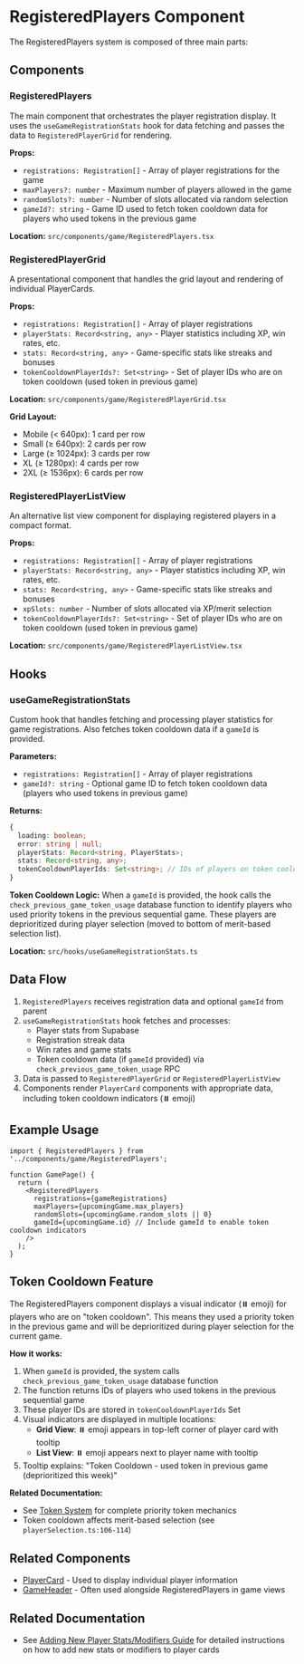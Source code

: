 # RegisteredPlayers Component

The RegisteredPlayers system is composed of three main parts:

## Components

### RegisteredPlayers
The main component that orchestrates the player registration display. It uses the `useGameRegistrationStats` hook for data fetching and passes the data to `RegisteredPlayerGrid` for rendering.

**Props:**
- `registrations: Registration[]` - Array of player registrations for the game
- `maxPlayers?: number` - Maximum number of players allowed in the game
- `randomSlots?: number` - Number of slots allocated via random selection
- `gameId?: string` - Game ID used to fetch token cooldown data for players who used tokens in the previous game

**Location:** `src/components/game/RegisteredPlayers.tsx`

### RegisteredPlayerGrid
A presentational component that handles the grid layout and rendering of individual PlayerCards.

**Props:**
- `registrations: Registration[]` - Array of player registrations
- `playerStats: Record<string, any>` - Player statistics including XP, win rates, etc.
- `stats: Record<string, any>` - Game-specific stats like streaks and bonuses
- `tokenCooldownPlayerIds?: Set<string>` - Set of player IDs who are on token cooldown (used token in previous game)

**Location:** `src/components/game/RegisteredPlayerGrid.tsx`

**Grid Layout:**
- Mobile (< 640px): 1 card per row
- Small (≥ 640px): 2 cards per row
- Large (≥ 1024px): 3 cards per row
- XL (≥ 1280px): 4 cards per row
- 2XL (≥ 1536px): 6 cards per row

### RegisteredPlayerListView
An alternative list view component for displaying registered players in a compact format.

**Props:**
- `registrations: Registration[]` - Array of player registrations
- `playerStats: Record<string, any>` - Player statistics including XP, win rates, etc.
- `stats: Record<string, any>` - Game-specific stats like streaks and bonuses
- `xpSlots: number` - Number of slots allocated via XP/merit selection
- `tokenCooldownPlayerIds?: Set<string>` - Set of player IDs who are on token cooldown (used token in previous game)

**Location:** `src/components/game/RegisteredPlayerListView.tsx`

## Hooks

### useGameRegistrationStats
Custom hook that handles fetching and processing player statistics for game registrations. Also fetches token cooldown data if a `gameId` is provided.

**Parameters:**
- `registrations: Registration[]` - Array of player registrations
- `gameId?: string` - Optional game ID to fetch token cooldown data (players who used tokens in previous game)

**Returns:**
```typescript
{
  loading: boolean;
  error: string | null;
  playerStats: Record<string, PlayerStats>;
  stats: Record<string, any>;
  tokenCooldownPlayerIds: Set<string>; // IDs of players on token cooldown
}
```

**Token Cooldown Logic:**
When a `gameId` is provided, the hook calls the `check_previous_game_token_usage` database function to identify players who used priority tokens in the previous sequential game. These players are deprioritized during player selection (moved to bottom of merit-based selection list).

**Location:** `src/hooks/useGameRegistrationStats.ts`

## Data Flow

1. `RegisteredPlayers` receives registration data and optional `gameId` from parent
2. `useGameRegistrationStats` hook fetches and processes:
   - Player stats from Supabase
   - Registration streak data
   - Win rates and game stats
   - Token cooldown data (if `gameId` provided) via `check_previous_game_token_usage` RPC
3. Data is passed to `RegisteredPlayerGrid` or `RegisteredPlayerListView`
4. Components render `PlayerCard` components with appropriate data, including token cooldown indicators (⏸️ emoji)

## Example Usage

```tsx
import { RegisteredPlayers } from '../components/game/RegisteredPlayers';

function GamePage() {
  return (
    <RegisteredPlayers
      registrations={gameRegistrations}
      maxPlayers={upcomingGame.max_players}
      randomSlots={upcomingGame.random_slots || 0}
      gameId={upcomingGame.id} // Include gameId to enable token cooldown indicators
    />
  );
}
```

## Token Cooldown Feature

The RegisteredPlayers component displays a visual indicator (⏸️ emoji) for players who are on "token cooldown". This means they used a priority token in the previous game and will be deprioritized during player selection for the current game.

**How it works:**
1. When `gameId` is provided, the system calls `check_previous_game_token_usage` database function
2. The function returns IDs of players who used tokens in the previous sequential game
3. These player IDs are stored in `tokenCooldownPlayerIds` Set
4. Visual indicators are displayed in multiple locations:
   - **Grid View**: ⏸️ emoji appears in top-left corner of player card with tooltip
   - **List View**: ⏸️ emoji appears next to player name with tooltip
5. Tooltip explains: "Token Cooldown - used token in previous game (deprioritized this week)"

**Related Documentation:**
- See [Token System](../TokenSystem.md) for complete priority token mechanics
- Token cooldown affects merit-based selection (see `playerSelection.ts:106-114`)

## Related Components
- [PlayerCard](./PlayerCard.md) - Used to display individual player information
- [GameHeader](./GameHeader.md) - Often used alongside RegisteredPlayers in game views

## Related Documentation
- See [Adding New Player Stats/Modifiers Guide](../guides/adding-player-stats.md) for detailed instructions on how to add new stats or modifiers to player cards

